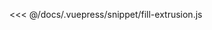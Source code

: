 <ClientOnly>
  <code-view name="fill-extrusion" :is-code-view="false"/>
</ClientOnly>

<<< @/docs/.vuepress/snippet/fill-extrusion.js
